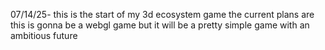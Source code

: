 07/14/25- this is the start of my 3d ecosystem game the current plans are this is gonna be a webgl game but it will be a pretty simple game with an ambitious future
